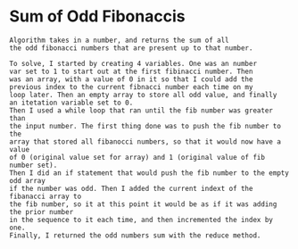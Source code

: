 # Sum of Odd Fibonaccis
	Algorithm takes in a number, and returns the sum of all
	the odd fibonacci numbers that are present up to that number.

	To solve, I started by creating 4 variables. One was an number
	var set to 1 to start out at the first fibinacci number. Then 
	was an array, with a value of 0 in it so that I could add the
	previous index to the current fibnacci number each time on my 
	loop later. Then an empty array to store all odd value, and finally
	an itetation variable set to 0.
	Then I used a while loop that ran until the fib number was greater than
	the input number. The first thing done was to push the fib number to the
	array that stored all fibanocci numbers, so that it would now have a value
	of 0 (original value set for array) and 1 (original value of fib number set).
	Then I did an if statement that would push the fib number to the empty odd array
	if the number was odd. Then I added the current indext of the fibanacci array to
	the fib number, so it at this point it would be as if it was adding the prior number
	in the sequence to it each time, and then incremented the index by one.
	Finally, I returned the odd numbers sum with the reduce method.